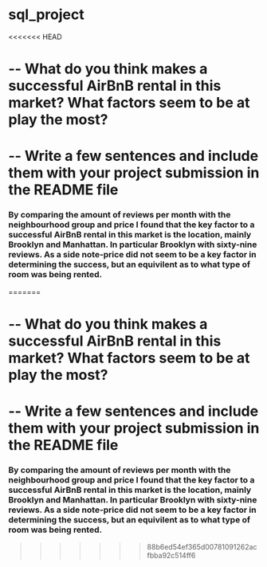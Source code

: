 # sql_project

<<<<<<< HEAD
# -- What do you think makes a successful AirBnB rental in this market? What factors seem to be at play the most?
# -- Write a few sentences and include them with your project submission in the README file 
### By comparing the amount of reviews per month with the neighbourhood group and price I found that the key factor to a successful AirBnB rental in this market is the location, mainly Brooklyn and Manhattan.  In particular Brooklyn with sixty-nine reviews.  As a side note-price did not seem to be a key factor in determining the success, but an equivilent as to what type of room was being rented. ###

=======

# -- What do you think makes a successful AirBnB rental in this market? What factors seem to be at play the most?
# -- Write a few sentences and include them with your project submission in the README file 
### By comparing the amount of reviews per month with the neighbourhood group and price I found that the key factor to a successful AirBnB rental in this market is the location, mainly Brooklyn and Manhattan.  In particular Brooklyn with sixty-nine reviews.  As a side note-price did not seem to be a key factor in determining the success, but an equivilent as to what type of room was being rented. ###
>>>>>>> 88b6ed54ef365d00781091262acfbba92c514ff6
